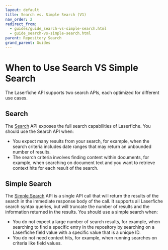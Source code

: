 ```yaml
---
layout: default
title: Search vs. Simple Search (V1)
nav_order: 2
redirect_from:
  - guides/guide_search-vs-simple-search.html
  - guide_search-vs-simple-search.html
parent: Repository Search
grand_parent: Guides
---
```

<!--Copyright (c) Laserfiche.
Licensed under the MIT License. See LICENSE in the project root for license information.-->

# When to Use Search VS Simple Search

The Laserfiche API supports two search APIs, each optimized for different use cases.

## Search

The [Search](../guide_search/) API exposes the full search capabilities of Laserfiche. You should use the Search API when:

- You expect many results from your search, for example, when the search criteria includes date ranges that may return an unbounded number of results.
- The search criteria involves finding content within documents, for example, when searching on document text and you want to retrieve context hits for each result of the search.

## Simple Search

The [Simple Search](../guide_simple-search/) API is a single API call that will return the results of the search in the immediate response body of the call. It supports all Laserfiche search syntax queries, but will truncate the number of results and the information returned in the results. You should use a simple search when:

- You do not expect a large number of search results, for example, when searching to find a specific entry in the repository by searching on a Laserfiche field value with a specific value that is a unique ID.
- You do not need context hits, for example, when running searches on criteria like field values.